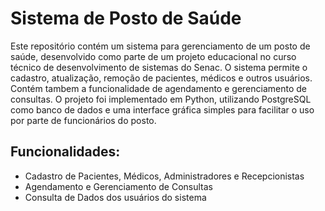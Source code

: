 # Sistema de Posto de Saúde

Este repositório contém um sistema para gerenciamento de um posto de saúde, desenvolvido como parte de um projeto educacional no curso técnico de desenvolvimento de sistemas do Senac. O sistema permite o cadastro, atualização, remoção de pacientes, médicos e outros usuários. Contém tambem a funcionalidade de agendamento e gerenciamento de consultas. O projeto foi implementado em Python, utilizando PostgreSQL como banco de dados e uma interface gráfica simples para facilitar o uso por parte de funcionários do posto.

## Funcionalidades:
- Cadastro de Pacientes, Médicos, Administradores e Recepcionistas
- Agendamento e Gerenciamento de Consultas
- Consulta de Dados dos usuários do sistema
